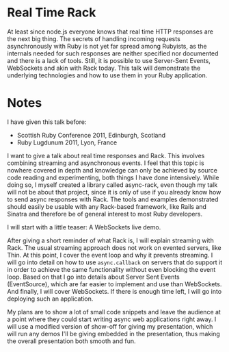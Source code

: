 # Real Time Rack

At least since node.js everyone knows that real time HTTP responses are the
next big thing. The secrets of handling incoming requests asynchronously with
Ruby is not yet far spread among Rubyists, as the internals needed for such
responses are neither specified nor documented and there is a lack of tools.
Still, it is possible to use Server-Sent Events, WebSockets and akin with Rack
today. This talk will demonstrate the underlying technologies and how to use
them in your Ruby application.

# Notes

I have given this talk before:

* Scottish Ruby Conference 2011, Edinburgh, Scotland
* Ruby Lugdunum 2011, Lyon, France

I want to give a talk about real time responses and Rack. This involves
combining streaming and asynchronous events. I feel that this topic is nowhere
covered in depth and knowledge can only be achieved by source code reading and
experimenting, both things I have done intensively. While doing so, I myself
created a library called async-rack, even though my talk will not be about
that project, since it is only of use if you already know how to send async
responses with Rack. The tools and examples demonstrated should easily be
usable with any Rack-based framework, like Rails and Sinatra and therefore be of general interest to most Ruby developers.

I will start with a little teaser: A WebSockets live demo.

After giving a short reminder of what Rack is, I will explain streaming with
Rack. The usual streaming approach does not work on evented servers, like
Thin. At this point, I cover the event loop and why it prevents streaming. I
will go into detail on how to use `async.callback` on servers that do support
it in order to achieve the same functionality without even blocking the event
loop. Based on that I go into details about Server Sent Events (EventSource),
which are far easier to implement and use than WebSockets. And finally, I will
cover WebSockets. If there is enough time left, I will go into deploying such
an application.

My plans are to show a lot of small code snippets and leave the audience at a
point where they could start writing async web applications right away. I will
use a modified version of show-off for giving my presentation, which will run
any demos I'll be giving embedded in the presentation, thus making the overall
presentation both smooth and fun.
